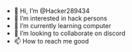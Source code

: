 - 👋 Hi, I’m @Hacker289434
- 👀 I’m interested in hack persons
- 🌱 I’m currently learning computer
- 💞️ I’m looking to collaborate on discord
- 📫 How to reach me good

<!---
Hacker289434/Hacker289434 is a ✨ special ✨ repository because its `README.md` (this file) appears on your GitHub profile.
You can click the Preview link to take a look at your changes.
--->
